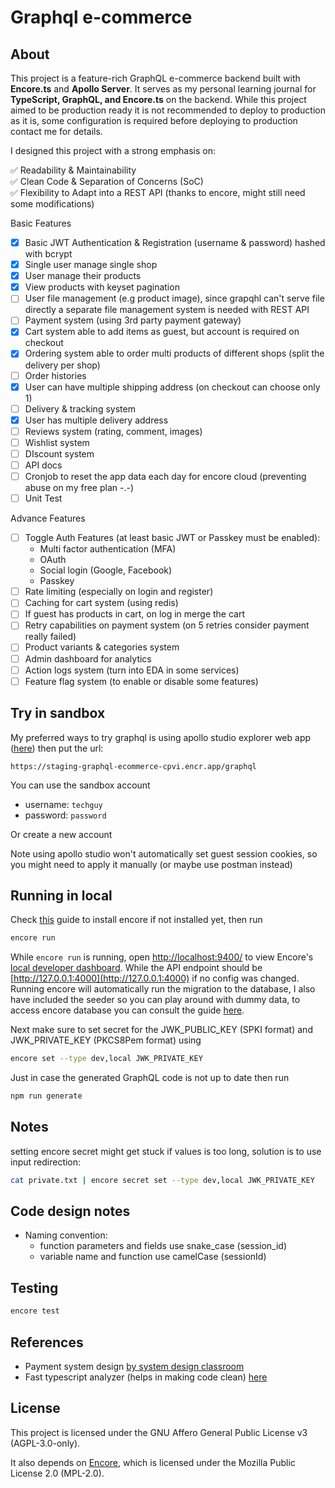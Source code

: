 # Graphql e-commerce

## About

This project is a feature-rich GraphQL e-commerce backend built with **Encore.ts** and **Apollo Server**.
It serves as my personal learning journal for **TypeScript, GraphQL, and Encore.ts** on the backend. 
While this project aimed to be production ready it is not recommended to deploy to production as it is, some configuration is required before deploying to production contact me for details.

I designed this project with a strong emphasis on:

✅ Readability & Maintainability\
✅ Clean Code & Separation of Concerns (SoC)\
✅ Flexibility to Adapt into a REST API (thanks to encore, might still need some modifications)

Basic Features

- [X] Basic JWT Authentication & Registration (username & password) hashed with bcrypt
- [X] Single user manage single shop
- [X] User manage their products
- [X] View products with keyset pagination
- [ ] User file management (e.g product image), since grapqhl can't serve file directly a separate file management system is needed with REST API
- [ ] Payment system (using 3rd party payment gateway)
- [X] Cart system able to add items as guest, but account is required on checkout
- [X] Ordering system able to order multi products of different shops (split the delivery per shop)
- [ ] Order histories
- [X] User can have multiple shipping address (on checkout can choose only 1)
- [ ] Delivery & tracking system
- [X] User has multiple delivery address
- [ ] Reviews system (rating, comment, images)
- [ ] Wishlist system
- [ ] DIscount system
- [ ] API docs
- [ ] Cronjob to reset the app data each day for encore cloud (preventing abuse on my free plan -.-)
- [ ] Unit Test

Advance Features

- [ ] Toggle Auth Features (at least basic JWT or Passkey must be enabled):
  - Multi factor authentication (MFA)
  - OAuth
  - Social login (Google, Facebook)
  - Passkey
- [ ] Rate limiting (especially on login and register)
- [ ] Caching for cart system (using redis)
- [ ] If guest has products in cart, on log in merge the cart
- [ ] Retry capabilities on payment system (on 5 retries consider payment really failed)
- [ ] Product variants & categories system
- [ ] Admin dashboard for analytics
- [ ] Action logs system (turn into EDA in some services)
- [ ] Feature flag system (to enable or disable some features)

## Try in sandbox

My preferred ways to try graphql is using apollo studio explorer web app ([here](https://studio.apollographql.com/sandbox/explorer "Apollo sandbox")) then put the url:

```
https://staging-graphql-ecommerce-cpvi.encr.app/graphql
```

You can use the sandbox account

- username: `techguy`
- password: `password`

Or create a new account

Note using apollo studio won't automatically set guest session cookies, so you might need to apply it manually (or maybe use postman instead)

## Running in local

Check [this](https://encore.dev/docs/ts/install) guide to install encore if not installed yet, then run

```zsh
encore run
```

While `encore run` is running, open [http://localhost:9400/](http://localhost:9400/) to view Encore's [local developer dashboard](https://encore.dev/docs/ts/observability/dev-dash). While the API endpoint should be [http://127.0.0.1:4000](http://127.0.0.1:4000) if no config was changed. Running encore will automatically run the migration to the database, I also have included the seeder so you can play around with dummy data, to access encore database you can consult the guide [here](https://encore.dev/docs/ts/primitives/databases).

Next make sure to set secret for the JWK_PUBLIC_KEY (SPKI format) and JWK_PRIVATE_KEY (PKCS8Pem format) using

```zsh
encore set --type dev,local JWK_PRIVATE_KEY
```

Just in case the generated GraphQL code is not up to date then run

```zsh
npm run generate
```

## Notes

setting encore secret might get stuck if values is too long, solution is to use input redirection:

```zsh
cat private.txt | encore secret set --type dev,local JWK_PRIVATE_KEY
```

## Code design notes

- Naming convention:
  - function parameters and fields use snake_case (session_id)
  - variable name and function use camelCase (sessionId)

## Testing

```bash
encore test
```

## References

- Payment system design [by system design classroom](https://newsletter.systemdesignclassroom.com/p/every-backend-engineer-needs-to-know?ref=dailydev)
- Fast typescript analyzer (helps in making code clean) [here](https://ftaproject.dev/playground)

## License

This project is licensed under the GNU Affero General Public License v3 (AGPL-3.0-only).

It also depends on [Encore](https://encore.dev), which is licensed under the Mozilla Public License 2.0 (MPL-2.0).
